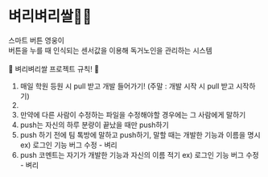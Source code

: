 # 벼리벼리쌀🍚🍚
스마트 버튼 영웅이
<br>버튼을 누를 때 인식되는 센서값을 이용해 독거노인을 관리하는 시스템
<br><br>
🌠 벼리벼리쌀 프로젝트 규칙! 🌠 
<br>
1. 매일 학원 등원 시 pull 받고 개발 들어가기! (주말 : 개발 시작 시 pull 받고 시작하기)<br>
2. <br>
3. 만약에 다른 사람이 수정하는 파일을 수정해야할 경우에는 그 사람에게 말하기 <br>
4. push는 자신의 하루 분량이 끝났을 때만 push하기 <br>
5. push 하기 전에 팀 톡방에 말하고 push하기, 말할 때는 개발한 기능과 이름을 명시 ex) 로그인 기능 버그 수정 - 벼리 <br>
6. push 코멘트는 자기가 개발한 기능과 자신의 이름 적기 ex) 로그인 기능 버그 수정 - 벼리

